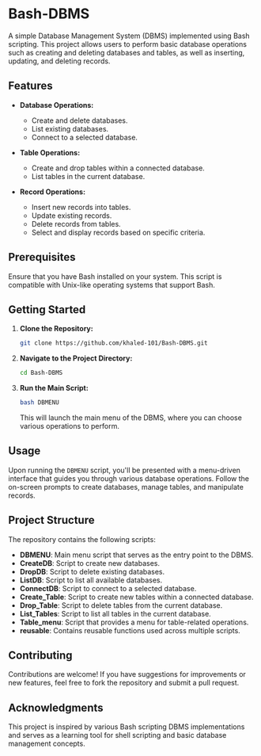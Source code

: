 # Bash-DBMS

A simple Database Management System (DBMS) implemented using Bash scripting. This project allows users to perform basic database operations such as creating and deleting databases and tables, as well as inserting, updating, and deleting records.

## Features

- **Database Operations:**
  - Create and delete databases.
  - List existing databases.
  - Connect to a selected database.

- **Table Operations:**
  - Create and drop tables within a connected database.
  - List tables in the current database.

- **Record Operations:**
  - Insert new records into tables.
  - Update existing records.
  - Delete records from tables.
  - Select and display records based on specific criteria.

## Prerequisites

Ensure that you have Bash installed on your system. This script is compatible with Unix-like operating systems that support Bash.

## Getting Started

1. **Clone the Repository:**

   ```bash
   git clone https://github.com/khaled-101/Bash-DBMS.git
   ```

2. **Navigate to the Project Directory:**

   ```bash
   cd Bash-DBMS
   ```

3. **Run the Main Script:**

   ```bash
   bash DBMENU
   ```

   This will launch the main menu of the DBMS, where you can choose various operations to perform.

## Usage

Upon running the `DBMENU` script, you'll be presented with a menu-driven interface that guides you through various database operations. Follow the on-screen prompts to create databases, manage tables, and manipulate records.

## Project Structure

The repository contains the following scripts:

- **DBMENU**: Main menu script that serves as the entry point to the DBMS.
- **CreateDB**: Script to create new databases.
- **DropDB**: Script to delete existing databases.
- **ListDB**: Script to list all available databases.
- **ConnectDB**: Script to connect to a selected database.
- **Create_Table**: Script to create new tables within a connected database.
- **Drop_Table**: Script to delete tables from the current database.
- **List_Tables**: Script to list all tables in the current database.
- **Table_menu**: Script that provides a menu for table-related operations.
- **reusable**: Contains reusable functions used across multiple scripts.

## Contributing

Contributions are welcome! If you have suggestions for improvements or new features, feel free to fork the repository and submit a pull request.

## Acknowledgments

This project is inspired by various Bash scripting DBMS implementations and serves as a learning tool for shell scripting and basic database management concepts.

